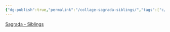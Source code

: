 ```yaml
---
{"dg-publish":true,"permalink":"/collage-sagrada-siblings/","tags":["c/uncollage","c/sagrada","c/baby","c/siblings","c/shattered","c/brown","c/religion"],"created":"2024-01-01T15:40:20.840-05:00","updated":"2024-01-01T17:15:40.106-05:00"}
---
```



[Sagrada - Siblings](https://www.instagram.com/p/BwQIIFXFjPQ/)